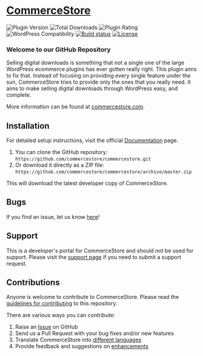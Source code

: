 # [CommerceStore](https://commercestore.com) #

![Plugin Version](https://img.shields.io/wordpress/plugin/v/commercestore.svg?maxAge=2592000) ![Total Downloads](https://img.shields.io/wordpress/plugin/dt/commercestore.svg?maxAge=2592000) ![Plugin Rating](https://img.shields.io/wordpress/plugin/r/commercestore.svg?maxAge=2592000) ![WordPress Compatibility](https://img.shields.io/wordpress/v/commercestore.svg?maxAge=2592000) [![Build status](https://badge.buildkite.com/e318e1649f3a28f4029272231b926126d5664837d575cd507a.svg?branch=release/3.0)](https://buildkite.com/sandhills-development-llc/commercestore?branch=release/3.0) [![License](https://img.shields.io/badge/license-GPL--2.0%2B-red.svg)](https://github.com/commercestore/commercestore/blob/master/license.txt)

### Welcome to our GitHub Repository

Selling digital downloads is something that not a single one of the large WordPress ecommerce plugins has ever gotten really right. This plugin aims to fix that. Instead of focusing on providing every single feature under the sun, CommerceStore tries to provide only the ones that you really need. It aims to make selling digital downloads through WordPress easy, and complete.

More information can be found at [commercestore.com](https://commercestore.com/).

## Installation ##

For detailed setup instructions, visit the official [Documentation](https://commercestore.com/documentation/) page.

1. You can clone the GitHub repository: `https://github.com/commercestore/commercestore.git`
2. Or download it directly as a ZIP file: `https://github.com/commercestore/commercestore/archive/master.zip`

This will download the latest developer copy of CommerceStore.

## Bugs ##
If you find an issue, let us know [here](https://github.com/commercestore/commercestore/issues?state=open)!

## Support ##
This is a developer's portal for CommerceStore and should _not_ be used for support. Please visit the [support page](https://commercestore.com/support) if you need to submit a support request.

## Contributions ##
Anyone is welcome to contribute to CommerceStore. Please read the [guidelines for contributing](https://github.com/commercestore/commercestore/blob/master/CONTRIBUTING.md) to this repository.

There are various ways you can contribute:

1. Raise an [Issue](https://github.com/commercestore/commercestore/issues) on GitHub
2. Send us a Pull Request with your bug fixes and/or new features
3. Translate CommerceStore into [different languages](http://docs.commercestore.com/article/1023-translating-commercestore)
4. Provide feedback and suggestions on [enhancements](https://github.com/commercestore/commercestore/issues?direction=desc&labels=Enhancement&page=1&sort=created&state=open)
